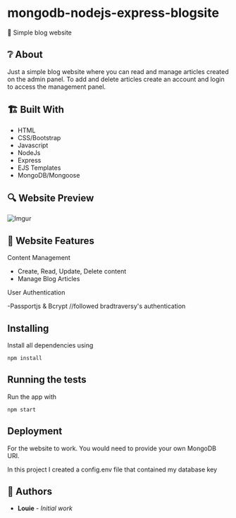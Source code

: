 # mongodb-nodejs-express-blogsite

📰 Simple blog website

## ❔ About

Just a simple blog website where you can read and manage articles created on the admin panel. To add and delete articles create an account and login to access the management panel.

## 🏗️ Built With

- HTML
- CSS/Bootstrap
- Javascript
- NodeJs
- Express
- EJS Templates
- MongoDB/Mongoose

## 🔍 Website Preview

![Imgur](https://i.imgur.com/dFm5cZh.png)

## 📝️ Website Features

Content Management

- Create, Read, Update, Delete content
- Manage Blog Articles

User Authentication

-Passportjs & Bcrypt
//followed bradtraversy's authentication

## Installing

Install all dependencies using

```
npm install
```

## Running the tests

Run the app with

```
npm start
```

## Deployment

For the website to work. You would need to provide your own MongoDB URI.

In this project I created a config.env file that contained my database key

## 🧔 Authors

- **Louie** - _Initial work_

